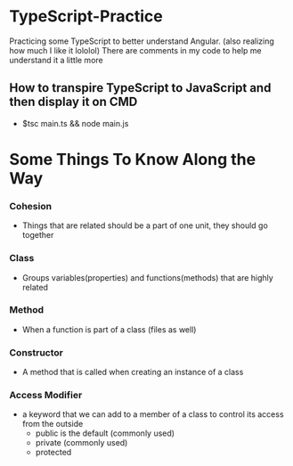 # TypeScript-Practice
Practicing some TypeScript to better understand Angular. (also realizing how much I like it lololol) There are comments in my code to help me understand it a little more

## How to transpire TypeScript to JavaScript and then display it on CMD
- $tsc main.ts && node main.js
  
# Some Things To Know Along the Way
### Cohesion
- Things that are related should be a part of one unit, they should go together
  
### Class
- Groups variables(properties) and functions(methods) that are highly related
   
### Method
- When a function is part of a class (files as well)
   
### Constructor 
- A method that is called when creating an instance of a class
   
### Access Modifier 
- a keyword that we can add to a member of a class to control its access from the outside
  - public is the default (commonly used)
  - private (commonly used)
  - protected
  
